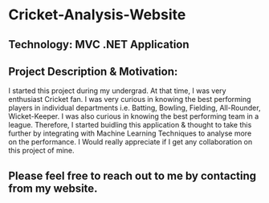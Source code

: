 # Cricket-Analysis-Website
## Technology: MVC .NET Application

## Project Description & Motivation:
I started this project during my undergrad. At that time, I was very enthusiast Cricket fan. I was very curious in knowing the best performing players in individual departments
i.e. Batting, Bowling, Fielding, All-Rounder, Wicket-Keeper. I was also curious in knowing the best performing team in a league. Therefore, I started buidling this application & 
thought to take this further by integrating with Machine Learning Techniques to analyse more on the performance. 
I Would really appreciate if I get any collaboration on this project of mine.

## Please feel free to reach out to me by contacting from my website.
